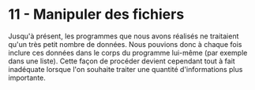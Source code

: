 # 11 - Manipuler des fichiers

Jusqu'à présent, les programmes que nous
avons réalisés ne traitaient qu'un très petit nombre de données. Nous
pouvions donc à chaque fois inclure ces données dans le corps du
programme lui-même (par exemple dans une liste). Cette façon de procéder
devient cependant tout à fait inadéquate lorsque l'on souhaite traiter
une quantité d'informations plus importante.

